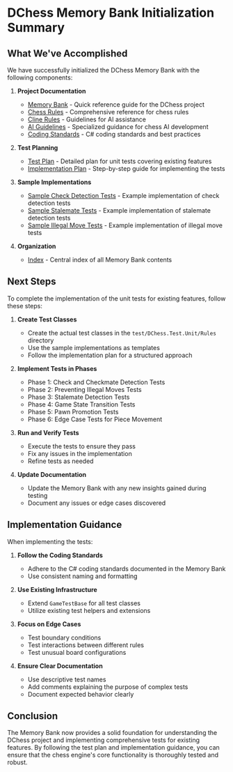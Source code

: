 # DChess Memory Bank Initialization Summary

## What We've Accomplished

We have successfully initialized the DChess Memory Bank with the following components:

1. **Project Documentation**
   - [Memory Bank](./Memory_Bank.md) - Quick reference guide for the DChess project
   - [Chess Rules](./Rules.md) - Comprehensive reference for chess rules
   - [Cline Rules](./Cline_Rules.md) - Guidelines for AI assistance
   - [AI Guidelines](./AI_Guidelines.md) - Specialized guidance for chess AI development
   - [Coding Standards](./Coding_Standards.md) - C# coding standards and best practices

2. **Test Planning**
   - [Test Plan](./Test_Plan.md) - Detailed plan for unit tests covering existing features
   - [Implementation Plan](./Implementation_Plan.md) - Step-by-step guide for implementing the tests

3. **Sample Implementations**
   - [Sample Check Detection Tests](./Sample_CheckDetectionTests.cs) - Example implementation of check detection tests
   - [Sample Stalemate Tests](./Sample_StalemateTests.cs) - Example implementation of stalemate detection tests
   - [Sample Illegal Move Tests](./Sample_IllegalMoveTests.cs) - Example implementation of illegal move tests

4. **Organization**
   - [Index](./index.md) - Central index of all Memory Bank contents

## Next Steps

To complete the implementation of the unit tests for existing features, follow these steps:

1. **Create Test Classes**
   - Create the actual test classes in the `test/DChess.Test.Unit/Rules` directory
   - Use the sample implementations as templates
   - Follow the implementation plan for a structured approach

2. **Implement Tests in Phases**
   - Phase 1: Check and Checkmate Detection Tests
   - Phase 2: Preventing Illegal Moves Tests
   - Phase 3: Stalemate Detection Tests
   - Phase 4: Game State Transition Tests
   - Phase 5: Pawn Promotion Tests
   - Phase 6: Edge Case Tests for Piece Movement

3. **Run and Verify Tests**
   - Execute the tests to ensure they pass
   - Fix any issues in the implementation
   - Refine tests as needed

4. **Update Documentation**
   - Update the Memory Bank with any new insights gained during testing
   - Document any issues or edge cases discovered

## Implementation Guidance

When implementing the tests:

1. **Follow the Coding Standards**
   - Adhere to the C# coding standards documented in the Memory Bank
   - Use consistent naming and formatting

2. **Use Existing Infrastructure**
   - Extend `GameTestBase` for all test classes
   - Utilize existing test helpers and extensions

3. **Focus on Edge Cases**
   - Test boundary conditions
   - Test interactions between different rules
   - Test unusual board configurations

4. **Ensure Clear Documentation**
   - Use descriptive test names
   - Add comments explaining the purpose of complex tests
   - Document expected behavior clearly

## Conclusion

The Memory Bank now provides a solid foundation for understanding the DChess project and implementing comprehensive tests for existing features. By following the test plan and implementation guidance, you can ensure that the chess engine's core functionality is thoroughly tested and robust.
